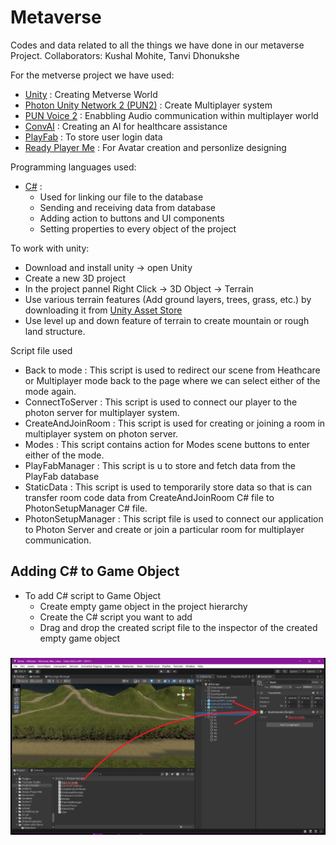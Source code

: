 # Metaverse
Codes and data related to all the things we have done in our metaverse Project. Collaborators: Kushal Mohite, Tanvi Dhonukshe

For the metverse project we have used:
* [Unity](https://docs.unity.com/) : Creating Metverse World
* [Photon Unity Network 2 (PUN2)](https://doc.photonengine.com/pun/current/getting-started/pun-intro) : Create Multiplayer system
* [PUN Voice 2](https://doc.photonengine.com/voice/current/getting-started/voice-for-pun) : Enabbling Audio communication within multiplayer world
* [ConvAI](https://docs.convai.com/api-docs) : Creating an AI for healthcare assistance
* [PlayFab](https://learn.microsoft.com/en-us/gaming/playfab/) : To store user login data
* [Ready Player Me](https://docs.readyplayer.me/ready-player-me) : For Avatar creation and personlize designing

Programming languages used:
* [C#](https://docs.unity3d.com/Manual/ScriptingSection.html) :
  * Used for linking our file to the database
  * Sending and receiving data from database
  * Adding action to buttons and UI components
  * Setting properties to every object of the project

To work with unity: 
* Download and install unity -> open Unity
* Create a new 3D project
* In the project pannel Right Click -> 3D Object -> Terrain
* Use various terrain features (Add ground layers, trees, grass, etc.) by downloading it from [Unity Asset Store](https://assetstore.unity.com/)
* Use level up and down feature of terrain to create mountain or rough land structure.

Script file used
* Back to mode : This script is used to redirect our scene from Heathcare or Multiplayer mode back to the page where we can select either of the mode again.
* ConnectToServer : This script is used to connect our player to the photon server for multiplayer system.
* CreateAndJoinRoom : This script is used for creating or joining a room in multiplayer system on photon server.
* Modes : This script contains action for Modes scene buttons to enter either of the mode.
* PlayFabManager : This script is u to store and fetch data from the PlayFab database
* StaticData : This script is used to temporarily store data so that is can transfer room code data from CreateAndJoinRoom C# file to PhotonSetupManager C# file.
* PhotonSetupManager : This script file is used to connect our application to Photon Server and create or join a particular room for multiplayer communication.


## Adding C# to Game Object
* To add C# script to Game Object
  * Create empty game object in the project hierarchy
  * Create the C# script you want to add
  * Drag and drop the created script file to the inspector of the created empty game object
### ![Adding Script to Game Object](https://github.com/Falcon1-0/Metaverse/blob/main/Assets/Adding%20script%20to%20object.png)
